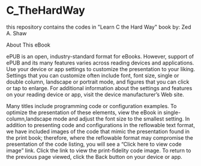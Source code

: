 # C_TheHardWay

this repository contains the codes in "Learn C the Hard Way" book by: Zed A. Shaw


About This eBook

  ePUB is an open, industry-standard format for eBooks. However, 
support of ePUB and its many features varies across reading devices and applications. 
Use your device or app settings to customize the presentation to your liking. Settings that you can 
customize often include font, font size, single or double column, landscape or portrait mode, 
and figures that you can click or tap to enlarge. 
For additional information about the settings and features on your reading device or app,
visit the device manufacturer’s Web site.

Many titles include programming code or configuration examples. To optimize the presentation of these elements, 
view the eBook in single-column,landscape mode and adjust the font size to the smallest setting. 
In addition to presenting code and configurations in the reflowable text format, we have included images of the
code that mimic the presentation found in the print book; therefore,
where the reflowable format may compromise the presentation of the code listing, 
you will see a “Click here to view code image” link. Click the link to view the print-fidelity code image. 
To return to the previous page viewed, click the Back button on your device or app.
  

